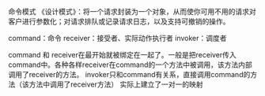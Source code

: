 命令模式
《设计模式》：将一个请求封装为一个对象，从而使你可用不用的请求对客户进行参数化；对请求排队或记录请求日志，以及支持可撤销的操作。

command：命令
receiver：接受者、实际动作执行者
invoker：调度者

command 和 receiver在最开始就被绑定在一起了。一般是把receiver传入command中。各种各样receiver在command的一个方法中被调用，该方法内部调用了receiver的方法。
invoker只和command有关系，直接调用command的方法（该方法中调用了receiver方法）
实际上建立了一对一的映射

